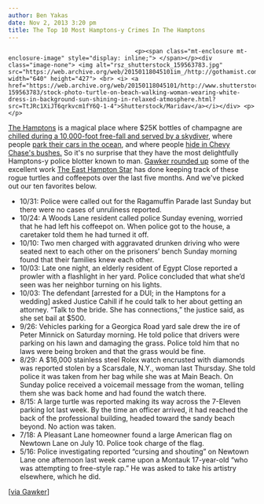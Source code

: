 ```yaml
---
author: Ben Yakas
date: Nov 2, 2013 3:20 pm
title: The Top 10 Most Hamptons-y Crimes In The Hamptons
---
```


	
										<p><span class="mt-enclosure mt-enclosure-image" style="display: inline;"> </span></p><div class="image-none"> <img alt="rsz_shutterstock_159563783.jpg" src="https://web.archive.org/web/20150118045101im_/http://gothamist.com/attachments/byakas/rsz_shutterstock_159563783.jpg" width="640" height="427"> <br> <i> <a href="https://web.archive.org/web/20150118045101/http://www.shutterstock.com/pic-159563783/stock-photo-turtle-on-beach-walking-woman-wearing-white-dress-in-background-sun-shining-in-relaxed-atmosphere.html?src=TtJRc1XiJT6qrkvcm1fY6Q-1-4">Shutterstock/Maridav</a></i></div> <p></p>

<p><a href="https://web.archive.org/web/20150118045101/http://gothamist.com/tags/hamptons">The Hamptons</a> is a magical place where $25K bottles of champagne are <a href="https://web.archive.org/web/20150118045101/http://gothamist.com/2013/05/25/the_hamptons_celebrates_memorial_da.php">chilled during a 10,000-foot free-fall and served by a skydiver</a>, where people <a href="https://web.archive.org/web/20150118045101/http://gothamist.com/2013/07/05/facebook_page_dedicated_to_douche_s.php#photo-1">park their cars in the ocean</a>, and where people <a href="https://web.archive.org/web/20150118045101/http://gothamist.com/2013/09/02/but_why_isnt_there_a_hamptons_polic.php">hide in Chevy Chase&apos;s bushes.</a> So it&apos;s no surprise that they have the most delightfully Hamptons-y police blotter known to man. <a href="https://web.archive.org/web/20150118045101/http://gawker.com/crime-in-the-hamptons-is-exactly-like-youd-expect-1457278259">Gawker rounded up</a> some of the excellent work <a href="https://web.archive.org/web/20150118045101/http://www.easthamptonstar.com/">The East Hampton Star</a> has done keeping track of these rogue turtles and coffeepots over the last five months. And we&apos;ve picked out our ten favorites below.</p>

<ul>
	<li>10/31: Police were called out for the Ragamuffin Parade last Sunday but there were no cases of unruliness reported.</li>
	<li>10/24: A Woods Lane resident called police Sunday evening, worried that he had left his coffeepot on. When police got to the house, a caretaker told them he had turned it off.</li>
	<li>10/10: Two men charged with aggravated drunken driving who were seated next to each other on the prisoners&#x2019; bench Sunday morning found that their families knew each other.</li>
	<li>10/03: Late one night, an elderly resident of Egypt Close reported a prowler with a flashlight in her yard. Police concluded that what she&#x2019;d seen was her neighbor turning on his lights.</li>
	<li>10/03: The defendant [arrested for a DUI; in the Hamptons for a wedding] asked Justice Cahill if he could talk to her about getting an attorney. &#x201C;Talk to the bride. She has connections,&#x201D; the justice said, as she set bail at $500.</li>
	<li>9/26: Vehicles parking for a Georgica Road yard sale drew the ire of Peter Minnick on Saturday morning. He told police that drivers were parking on his lawn and damaging the grass. Police told him that no laws were being broken and that the grass would be fine.</li>
	<li>8/29: A $16,000 stainless steel Rolex watch encrusted with diamonds was reported stolen by a Scarsdale, N.Y., woman last Thursday. She told police it was taken from her bag while she was at Main Beach. On Sunday police received a voicemail message from the woman, telling them she was back home and had found the watch there.</li>
	<li>8/15: A large turtle was reported making its way across the 7-Eleven parking lot last week. By the time an officer arrived, it had reached the back of the professional building, headed toward the sandy beach beyond. No action was taken.</li>
	<li>7/18: A Pleasant Lane homeowner found a large American flag on Newtown Lane on July 10. Police took charge of the flag.</li>
	<li>5/16: Police investigating reported &#x201C;cursing and shouting&#x201D; on Newtown Lane one afternoon last week came upon a Montauk 17-year-old &#x201C;who was attempting to free-style rap.&#x201D; He was asked to take his artistry elsewhere, which he did.</li>
</ul>

<p>[<a href="https://web.archive.org/web/20150118045101/http://gawker.com/crime-in-the-hamptons-is-exactly-like-youd-expect-1457278259">via Gawker</a>]</p>					
										
									
				